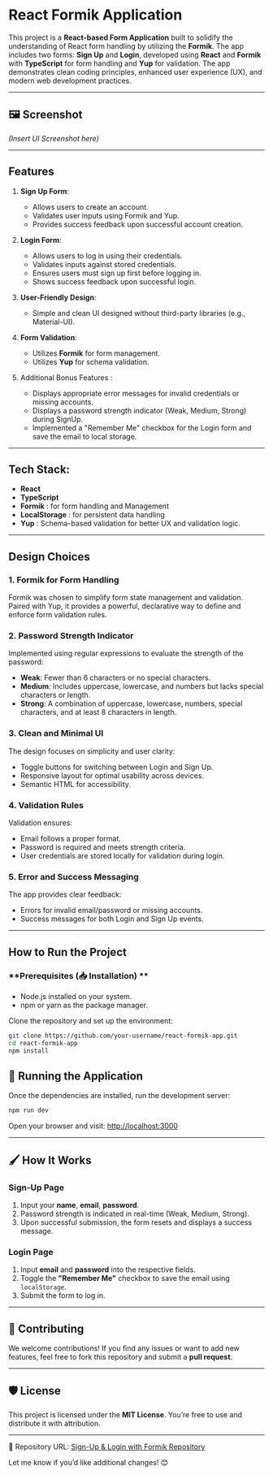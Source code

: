 # React Formik Application

This project is a **React-based Form Application** built to solidify the understanding of React form handling by utilizing the **Formik**. The app includes two forms: **Sign Up** and **Login**, developed using **React** and **Formik** with **TypeScript** for form handling and **Yup** for validation. The app demonstrates clean coding principles, enhanced user experience (UX), and modern web development practices.

---


## 🖼️ Screenshot

*(Insert UI Screenshot here)*

---


## **Features**
1. **Sign Up Form**:
   - Allows users to create an account.
   - Validates user inputs using Formik and Yup.
   - Provides success feedback upon successful account creation.

2. **Login Form**:
   - Allows users to log in using their credentials.
   - Validates inputs against stored credentials.
   - Ensures users must sign up first before logging in.
   - Shows success feedback upon successful login.

3. **User-Friendly Design**:
   - Simple and clean UI designed without third-party libraries (e.g., Material-UI).
   

4. **Form Validation**:
   - Utilizes **Formik** for form management.
   - Utilizes **Yup** for schema validation.

5. Additional Bonus Features :
   - Displays appropriate error messages for invalid credentials or missing accounts.
   - Displays a password strength indicator (Weak, Medium, Strong) during SignUp.
   - Implemented a "Remember Me" checkbox for the Login form and save the email to local storage.

---

## **Tech Stack**:
   - **React**
   - **TypeScript** 
   - **Formik** : for form handling and Management
   - **LocalStorage** : for persistent data handling
   - **Yup** : Schema-based validation for better UX and validation logic.

---

## **Design Choices**
### 1. **Formik for Form Handling**
Formik was chosen to simplify form state management and validation. Paired with Yup, it provides a powerful, declarative way to define and enforce form validation rules.

### 2. **Password Strength Indicator**
Implemented using regular expressions to evaluate the strength of the password:
   - **Weak**: Fewer than 6 characters or no special characters.
   - **Medium**: Includes uppercase, lowercase, and numbers but lacks special characters or length.
   - **Strong**: A combination of uppercase, lowercase, numbers, special characters, and at least 8 characters in length.

### 3. **Clean and Minimal UI**
The design focuses on simplicity and user clarity:
   - Toggle buttons for switching between Login and Sign Up.
   - Responsive layout for optimal usability across devices.
   - Semantic HTML for accessibility.

### 4. **Validation Rules**
Validation ensures:
   - Email follows a proper format.
   - Password is required and meets strength criteria.
   - User credentials are stored locally for validation during login.

### 5. **Error and Success Messaging**
The app provides clear feedback:
   - Errors for invalid email/password or missing accounts.
   - Success messages for both Login and Sign Up events.

---

## **How to Run the Project**

### **Prerequisites (📥 Installation) **
- Node.js installed on your system.
- npm or yarn as the package manager.

Clone the repository and set up the environment:

   ```bash
   git clone https://github.com/your-username/react-formik-app.git
   cd react-formik-app
   npm install
   ```

## 🚀 Running the Application

Once the dependencies are installed, run the development server:

   ```bash
   npm run dev
   ``` 
   Open your browser and visit:
   [http://localhost:3000](http://localhost:3000)

---

## 🖌️ How It Works

### Sign-Up Page
1. Input your **name**, **email**, **password**.
2. Password strength is indicated in real-time (Weak, Medium, Strong).
3. Upon successful submission, the form resets and displays a success message.

### Login Page
1. Input **email** and **password** into the respective fields.
2. Toggle the **"Remember Me"** checkbox to save the email using `localStorage`.
3. Submit the form to log in.

---

## 🤝 Contributing

We welcome contributions! If you find any issues or want to add new features, feel free to fork this repository and submit a **pull request**.

---

## 🛡️ License

This project is licensed under the **MIT License**. You’re free to use and distribute it with attribution.

---

🔗 Repository URL: [Sign-Up & Login with Formik Repository](https://github.com/priyankasharma1603/Sign-Up-and-Login-using-Formik.git)

Let me know if you’d like additional changes! 😊